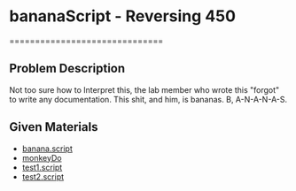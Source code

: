 # bananaScript - Reversing 450

==============================

## Problem Description

Not too sure how to Interpret this, the lab member who wrote this "forgot" to
write any documentation. This shit, and him, is bananas. B, A-N-A-N-A-S.

## Given Materials

- [banana.script](banana.script)
- [monkeyDo](monkeyDo)
- [test1.script](test1.script)
- [test2.script](test2.script)
